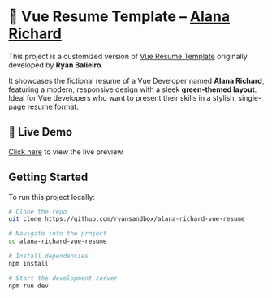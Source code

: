 # 📝 Vue Resume Template – [Alana Richard](https://ryansandbox.github.io/alana-richard-vue-resume/)

This project is a customized version of [Vue Resume Template](https://github.com/ryanbalieiro/vue-resume-template) originally developed by **Ryan Balieiro**.

It showcases the fictional resume of a Vue Developer named **Alana Richard**, featuring a modern, responsive design with a sleek **green-themed layout**. Ideal for Vue developers who want to present their skills in a stylish, single-page resume format.

## 🚀 Live Demo

[Click here](https://ryansandbox.github.io/alana-richard-vue-resume/) to view the live preview.

## Getting Started

To run this project locally:

```bash
# Clone the repo
git clone https://github.com/ryansandbox/alana-richard-vue-resume

# Navigate into the project
cd alana-richard-vue-resume

# Install dependencies
npm install

# Start the development server
npm run dev
